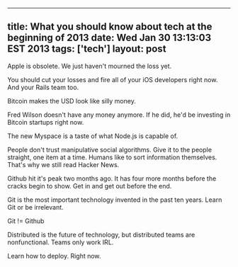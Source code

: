 ---
title: What you should know about tech at the beginning of 2013
date: Wed Jan 30 13:13:03 EST 2013
tags: ['tech']
layout: post
----

Apple is obsolete. We just haven't mourned the loss yet.

You should cut your losses and fire all of your iOS developers right now. And your Rails team too.

Bitcoin makes the USD look like silly money.

Fred Wilson doesn't have any money anymore. If he did, he'd be investing in Bitcoin startups right now.

The new Myspace is a taste of what Node.js is capable of.

People don't trust manipulative social algorithms. Give it to the people straight, one item at a time. Humans like to sort information themselves. That's why we still read Hacker News.

Github hit it's peak two months ago. It has four more months before the cracks begin to show. Get in and get out before the end.

Git is the most important technology invented in the past ten years. Learn Git or be irrelevant.

Git != Github

Distributed is the future of technology, but distributed teams are nonfunctional. Teams only work IRL. 

Learn how to deploy. Right now.